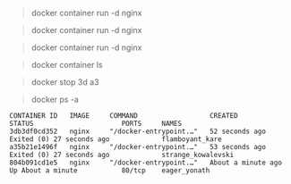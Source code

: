 > docker container run -d nginx

> docker container run -d nginx

> docker container run -d nginx

> docker container ls

> docker stop 3d a3

> docker ps -a

```
CONTAINER ID   IMAGE     COMMAND                  CREATED              STATUS                      PORTS     NAMES
3db3df0cd352   nginx     "/docker-entrypoint.…"   52 seconds ago       Exited (0) 27 seconds ago             flamboyant_kare
a35b21e1496f   nginx     "/docker-entrypoint.…"   53 seconds ago       Exited (0) 27 seconds ago             strange_kowalevski
804b091cd1e5   nginx     "/docker-entrypoint.…"   About a minute ago   Up About a minute           80/tcp    eager_yonath
```
